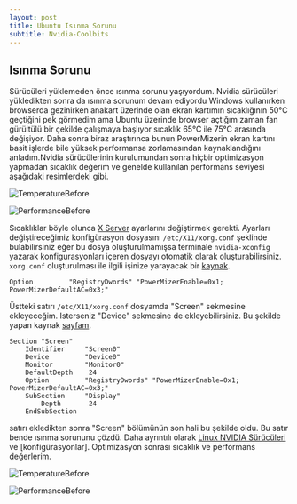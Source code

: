```yaml
---
layout: post
title: Ubuntu Isınma Sorunu
subtitle: Nvidia-Coolbits
---
```


## Isınma Sorunu
Sürücüleri yüklemeden önce ısınma sorunu yaşıyordum. Nvidia sürücüleri yükledikten sonra da ısınma sorunum devam ediyordu Windows kullanırken browserda gezinirken anakart üzerinde olan ekran kartımın sıcaklığının 50°C geçtiğini pek görmedim ama Ubuntu üzerinde browser açtığım zaman fan gürültülü bir çekilde çalışmaya başlıyor sıcaklık 65°C  ile 75°C  arasında değişiyor. Daha sonra biraz araştırınca bunun PowerMizerin ekran kartını basit işlerde bile yüksek performansa zorlamasından kaynaklandığını anladım.Nvidia sürücülerinin kurulumundan sonra hiçbir optimizasyon yapmadan sıcaklık değerim ve genelde kullanılan performans seviyesi aşağıdaki resimlerdeki gibi.

![TemperatureBefore](https://raw.githubusercontent.com/harrunisk/harrunisk.github.io/master/img/TemperatureBefore2.png)

![PerformanceBefore](https://raw.githubusercontent.com/harrunisk/harrunisk.github.io/master/img/PerformanceBefore2.png)


Sıcaklıklar böyle olunca [X Server](https://www.x.org/archive/current/doc/man/man5/xorg.conf.5.xhtml) ayarlarını değiştirmek gerekti. Ayarları değiştireceğimiz konfigürasyon dosyasını `/etc/X11/xorg.conf` şeklinde bulabilirsiniz eğer bu dosya oluşturulmamışsa terminale `nvidia-xconfig` yazarak konfigurasyonları içeren dosyayı otomatik olarak oluşturabilirsiniz. `xorg.conf` oluşturulması ile ilgili işinize yarayacak bir [kaynak](https://askubuntu.com/questions/217758/how-to-make-an-xorg-conf-file). 
~~~
Option         "RegistryDwords" "PowerMizerEnable=0x1; PowerMizerDefaultAC=0x3;"
~~~
Üstteki satırı `/etc/X11/xorg.conf` dosyamda "Screen" sekmesine ekleyeceğim. Isterseniz "Device" sekmesine de ekleyebilirsiniz. Bu şekilde yapan kaynak [sayfam](http://z-issue.com/wp/nvidia-linux-drivers-powermizer-coolbits-performance-levels-and-gpu-fan-settings/).
~~~
Section "Screen"
    Identifier     "Screen0"
    Device         "Device0"
    Monitor        "Monitor0"
    DefaultDepth    24
    Option         "RegistryDwords" "PowerMizerEnable=0x1; PowerMizerDefaultAC=0x3;"
    SubSection     "Display"
        Depth       24
    EndSubSection
~~~    
satırı ekledikten sonra "Screen" bölümünün son hali bu şekilde oldu. Bu satır bende ısınma sorununu çözdü. Daha ayrıntılı olarak [Linux NVIDIA Sürücüleri](http://us.download.nvidia.com/XFree86/Linux-x86_64/364.19/README/index.html) ve [konfigürasyonlar]. Optimizasyon sonrası sıcaklık ve performans değerlerim.

![TemperatureBefore](https://raw.githubusercontent.com/harrunisk/harrunisk.github.io/master/img/TemperatureAfter.png)

![PerformanceBefore](https://raw.githubusercontent.com/harrunisk/harrunisk.github.io/master/img/PerformanceAfter.png)
